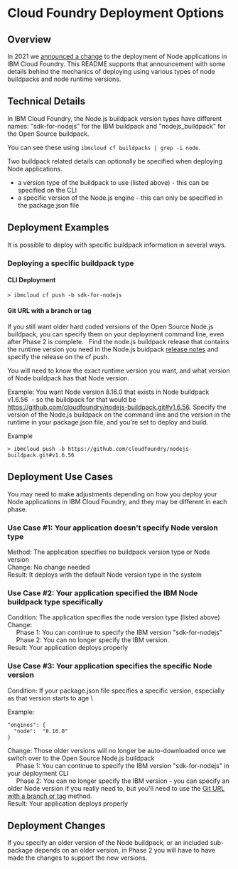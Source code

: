 # Cloud Foundry Deployment Options

## Overview

In 2021 we [announced a change](http://ibm.biz/cf-buildpack-node-change) to the deployment of Node applications in IBM Cloud Foundry. This README supports that announcement with some details behind the mechanics of deploying using various types of node buildpacks and node runtime versions.


## Technical Details

In IBM Cloud Foundry, the Node.js buildpack version types have different names:  "sdk-for-nodejs" for the IBM buildpack and "nodejs_buildpack" for the Open Source buildpack.

You can see these using `ibmcloud cf buildpacks | grep -i node`.

Two buildpack related details can optionally be specified when deploying Node applications.

* a version type of the buildpack to use (listed above) - this can be specified on the CLI
* a specific version of the Node.js engine - this can only be specified in the package.json file

## Deployment Examples

It is possible to deploy with specific buildpack information in several ways.

### Deploying a specific buildpack type

#### CLI Deployment
```
> ibmcloud cf push -b sdk-for-nodejs
```
#### Git URL with a branch or tag
If you still want older hard coded versions of the Open Source Node.js buildpack, you can specify them on your deployment command line, even after Phase 2 is complete.  
Find the node.js buildpack release that contains the runtime version you need in the Node.js buidpack [release notes](https://github.com/cloudfoundry/nodejs-buildpack/releases) and specify the release on the cf push.  

You will need to know the exact runtime version you want, and what version of Node buildpack has that Node version. 

Example: You want Node version 8.16.0 that exists in Node buildpack v1.6.56  - so the buildpack for that would be https://github.com/cloudfoundry/nodejs-buildpack.git#v1.6.56.
Specify the version of the Node.js buildpack on the command line and the version in the runtime in your package.json file, and you're set to deploy and build.

Example
```
> ibmcloud push -b https://github.com/cloudfoundry/nodejs-buildpack.git#v1.6.56 
```
## Deployment Use Cases

You may need to make adjustments depending on how you deploy your Node applications in IBM Cloud Foundry, and they may be different in each phase.

### Use Case #1: Your application doesn't specify Node version type

Method: The application specifies no buildpack version type or Node version \
Change: No change needed \
Result: It deploys with the default Node version type in the system 

### Use Case #2: Your application specified the IBM Node buildpack type specifically

Condition: The application specifies the node version type (listed above) \
Change: \
&nbsp;&nbsp;&nbsp;&nbsp; Phase 1: You can continue to specify the IBM version "sdk-for-nodejs" \
&nbsp;&nbsp;&nbsp;&nbsp; Phase 2: You can no longer specify the IBM version. \
Result: Your application deploys properly 

### Use Case #3: Your application specifies the specific Node version 

Condition: If your package.json file specifies a specific version, especially as that version starts to age \

Example: 
```
"engines": {
  "node":  "8.16.0"
}
```
Change: Those older versions will no longer be auto-downloaded once we switch over to the Open Source Node.js buildpack \
 &nbsp;&nbsp;&nbsp;&nbsp; Phase 1: You can continue to specify the IBM version "sdk-for-nodejs" in your deployment CLI \
 &nbsp;&nbsp;&nbsp;&nbsp; Phase 2: You can no longer specify the IBM version - you can specify an older Node version if you really need to, but you'll need to use the [Git URL with a branch or tag](#Git-URL-with-a-branch-or-tag) method. \
Result: Your application deploys properly 

## Deployment Changes

If you specify an older version of the Node buildpack, or an included sub-package depends on an older version, in Phase 2 you will have to have made the changes to support the new versions.
